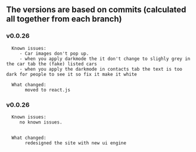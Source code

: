 ## The versions are based on commits (calculated all together from each branch)

### v0.0.26
      Known issues:
         - Car images don't pop up.
         - when you apply darkmode the it don't change to slighly grey in the car tab the (fake) listed cars
         - when you apply the darkmode in contacts tab the text is too dark for people to see it so fix it make it white

      What changed:
           moved to react.js

### v0.0.26
      Known issues:
         no known issues.
         

      What changed:
           redesigned the site with new ui engine

